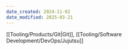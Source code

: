 ```yaml
---
date_created: 2024-11-02
date_modified: 2025-03-21
---
```



[[Tooling/Products/Git|Git]], [[Tooling/Software Development/DevOps/Jujutsu]]
